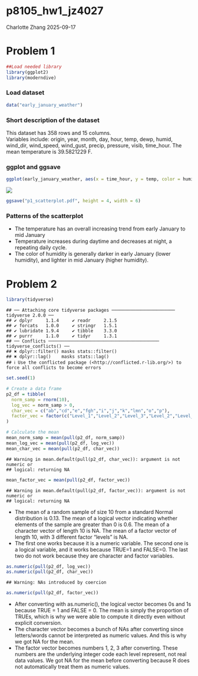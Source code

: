 p8105_hw1_jz4027
================
Charlotte Zhang
2025-09-17

# Problem 1

``` r
##Load needed library
library(ggplot2)
library(moderndive)
```

### Load dataset

``` r
data("early_january_weather")
```

### Short description of the dataset

This dataset has 358 rows and 15 columns.  
Variables include: origin, year, month, day, hour, temp, dewp, humid,
wind_dir, wind_speed, wind_gust, precip, pressure, visib, time_hour. The
mean temperature is 39.5821229 F.

### ggplot and ggsave

``` r
ggplot(early_january_weather, aes(x = time_hour, y = temp, color = humid)) + geom_point() + labs(x = "Time_hour", y = "Temprature")
```

![](p8105_hw1_jz4027_files/figure-gfm/unnamed-chunk-3-1.png)<!-- -->

``` r
ggsave("p1_scatterplot.pdf", height = 4, width = 6)
```

### Patterns of the scatterplot

- The temperature has an overall increasing trend from early January to
  mid January
- Temperature increases during daytime and decreases at night, a
  repeating daily cycle.
- The color of humidity is generally darker in early January (lower
  humidity), and lighter in mid January (higher humidity).

# Problem 2

``` r
library(tidyverse)
```

    ## ── Attaching core tidyverse packages ──────────────────────── tidyverse 2.0.0 ──
    ## ✔ dplyr     1.1.4     ✔ readr     2.1.5
    ## ✔ forcats   1.0.0     ✔ stringr   1.5.1
    ## ✔ lubridate 1.9.4     ✔ tibble    3.3.0
    ## ✔ purrr     1.1.0     ✔ tidyr     1.3.1
    ## ── Conflicts ────────────────────────────────────────── tidyverse_conflicts() ──
    ## ✖ dplyr::filter() masks stats::filter()
    ## ✖ dplyr::lag()    masks stats::lag()
    ## ℹ Use the conflicted package (<http://conflicted.r-lib.org/>) to force all conflicts to become errors

``` r
set.seed(1)

# Create a data frame
p2_df = tibble(
  norm_samp = rnorm(10),
  log_vec = norm_samp > 0,
  char_vec = c("ab","cd","e","fgh","i","j","k","lmn","o","p"),
  factor_vec = factor(c("Level_1","Level_2","Level_3","Level_2","Level_2","Level_3","Level_1","Level_1","Level_2","Level_3"))
)

# Calculate the mean
mean_norm_samp = mean(pull(p2_df, norm_samp))
mean_log_vec = mean(pull(p2_df, log_vec))
mean_char_vec = mean(pull(p2_df, char_vec))
```

    ## Warning in mean.default(pull(p2_df, char_vec)): argument is not numeric or
    ## logical: returning NA

``` r
mean_factor_vec = mean(pull(p2_df, factor_vec))
```

    ## Warning in mean.default(pull(p2_df, factor_vec)): argument is not numeric or
    ## logical: returning NA

- The mean of a random sample of size 10 from a standard Normal
  distribution is 0.13. The mean of a logical vector indicating whether
  elements of the sample are greater than 0 is 0.6. The mean of a
  character vector of length 10 is NA. The mean of a factor vector of
  length 10, with 3 different factor “levels” is NA.
- The first one works because it is a numeric variable. The second one
  is a logical variable, and it works because TRUE=1 and FALSE=0. The
  last two do not work because they are character and factor variables.

``` r
as.numeric(pull(p2_df, log_vec))
as.numeric(pull(p2_df, char_vec))
```

    ## Warning: NAs introduced by coercion

``` r
as.numeric(pull(p2_df, factor_vec))
```

- After converting with as.numeric(), the logical vector becomes 0s and
  1s because TRUE = 1 and FALSE = 0. The mean is simply the proportion
  of TRUEs, which is why we were able to compute it directly even
  without explicit conversion.
- The character vector becomes a bunch of NAs after converting since
  letters/words cannot be interpreted as numeric values. And this is why
  we got NA for the mean.
- The factor vector becomes numbers 1, 2, 3 after converting. These
  numbers are the underlying integer code each level represent, not real
  data values. We got NA for the mean before converting because R does
  not automatically treat them as numeric values.
